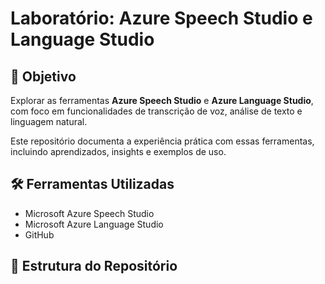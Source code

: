 # Laboratório: Azure Speech Studio e Language Studio

## 🎯 Objetivo

Explorar as ferramentas **Azure Speech Studio** e **Azure Language Studio**, com foco em funcionalidades de transcrição de voz, análise de texto e linguagem natural.

Este repositório documenta a experiência prática com essas ferramentas, incluindo aprendizados, insights e exemplos de uso.

## 🛠 Ferramentas Utilizadas

- Microsoft Azure Speech Studio
- Microsoft Azure Language Studio
- GitHub

## 📂 Estrutura do Repositório

